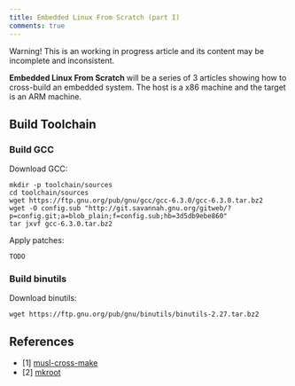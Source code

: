 ```yaml
---
title: Embedded Linux From Scratch (part I)
comments: true
---
```


<div class="alert">Warning! This is an working in progress article and its content may be incomplete and inconsistent.</div>

**Embedded Linux From Scratch** will be a series of 3 articles showing how to cross-build an embedded system. The host is a x86 machine and the target is an ARM machine.

## Build Toolchain

### Build GCC

Download GCC:

```
mkdir -p toolchain/sources
cd toolchain/sources
wget https://ftp.gnu.org/pub/gnu/gcc/gcc-6.3.0/gcc-6.3.0.tar.bz2
wget -O config.sub "http://git.savannah.gnu.org/gitweb/?p=config.git;a=blob_plain;f=config.sub;hb=3d5db9ebe860"
tar jxvf gcc-6.3.0.tar.bz2
```

Apply patches:

```
TODO
```

### Build binutils

Download binutils:

```
wget https://ftp.gnu.org/pub/gnu/binutils/binutils-2.27.tar.bz2
```

## References

* [1] [musl-cross-make](https://github.com/richfelker/musl-cross-make)
* [2] [mkroot](https://github.com/landley/mkroot)
